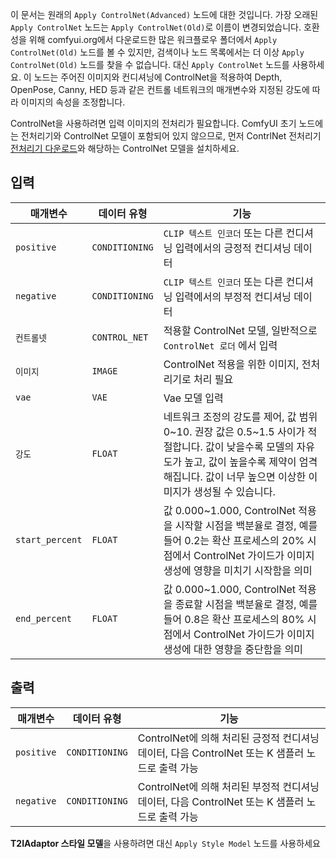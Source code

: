 이 문서는 원래의 `Apply ControlNet(Advanced)` 노드에 대한 것입니다. 가장 오래된 `Apply ControlNet` 노드는 `Apply ControlNet(Old)`로 이름이 변경되었습니다. 호환성을 위해 comfyui.org에서 다운로드한 많은 워크플로우 폴더에서 `Apply ControlNet(Old)` 노드를 볼 수 있지만, 검색이나 노드 목록에서는 더 이상 `Apply ControlNet(Old)` 노드를 찾을 수 없습니다. 대신 `Apply ControlNet` 노드를 사용하세요.
이 노드는 주어진 이미지와 컨디셔닝에 ControlNet을 적용하여 Depth, OpenPose, Canny, HED 등과 같은 컨트롤 네트워크의 매개변수와 지정된 강도에 따라 이미지의 속성을 조정합니다.

ControlNet을 사용하려면 입력 이미지의 전처리가 필요합니다. ComfyUI 초기 노드에는 전처리기와 ControlNet 모델이 포함되어 있지 않으므로, 먼저 ContrlNet 전처리기[전처리기 다운로드](https://github.com/Fannovel16/comfy_controlnet_preprocessors)와 해당하는 ControlNet 모델을 설치하세요.

## 입력

| 매개변수 | 데이터 유형 | 기능 |
| --- | --- | --- |
| `positive` | `CONDITIONING` | `CLIP 텍스트 인코더` 또는 다른 컨디셔닝 입력에서의 긍정적 컨디셔닝 데이터 |
| `negative` | `CONDITIONING` | `CLIP 텍스트 인코더` 또는 다른 컨디셔닝 입력에서의 부정적 컨디셔닝 데이터 |
| `컨트롤넷` | `CONTROL_NET` | 적용할 ControlNet 모델, 일반적으로 `ControlNet 로더` 에서 입력 |
| `이미지` | `IMAGE` | ControlNet 적용을 위한 이미지, 전처리기로 처리 필요 |
| `vae` | `VAE` | Vae 모델 입력 |
| `강도` | `FLOAT` | 네트워크 조정의 강도를 제어, 값 범위 0~10. 권장 값은 0.5~1.5 사이가 적절합니다. 값이 낮을수록 모델의 자유도가 높고, 값이 높을수록 제약이 엄격해집니다. 값이 너무 높으면 이상한 이미지가 생성될 수 있습니다. |
| `start_percent` | `FLOAT` | 값 0.000~1.000, ControlNet 적용을 시작할 시점을 백분율로 결정, 예를 들어 0.2는 확산 프로세스의 20% 시점에서 ControlNet 가이드가 이미지 생성에 영향을 미치기 시작함을 의미 |
| `end_percent` | `FLOAT` | 값 0.000~1.000, ControlNet 적용을 종료할 시점을 백분율로 결정, 예를 들어 0.8은 확산 프로세스의 80% 시점에서 ControlNet 가이드가 이미지 생성에 대한 영향을 중단함을 의미 |

## 출력

| 매개변수 | 데이터 유형 | 기능 |
| --- | --- | --- |
| `positive` | `CONDITIONING` | ControlNet에 의해 처리된 긍정적 컨디셔닝 데이터, 다음 ControlNet 또는 K 샘플러 노드로 출력 가능 |
| `negative` | `CONDITIONING` | ControlNet에 의해 처리된 부정적 컨디셔닝 데이터, 다음 ControlNet 또는 K 샘플러 노드로 출력 가능 |

**T2IAdaptor 스타일 모델**을 사용하려면 대신 `Apply Style Model` 노드를 사용하세요
